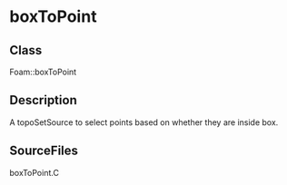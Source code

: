 # boxToPoint 
## Class
Foam::boxToPoint

## Description
A topoSetSource to select points based on whether they are inside box.

## SourceFiles
boxToPoint.C

